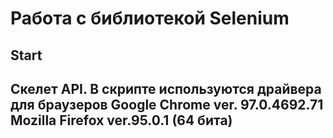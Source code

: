 # Работа с библиотекой Selenium
## Start
Скелет API.
В скрипте используются драйвера для браузеров Google Chrome ver. 97.0.4692.71 Mozilla Firefox ver.95.0.1 (64 бита)
---
